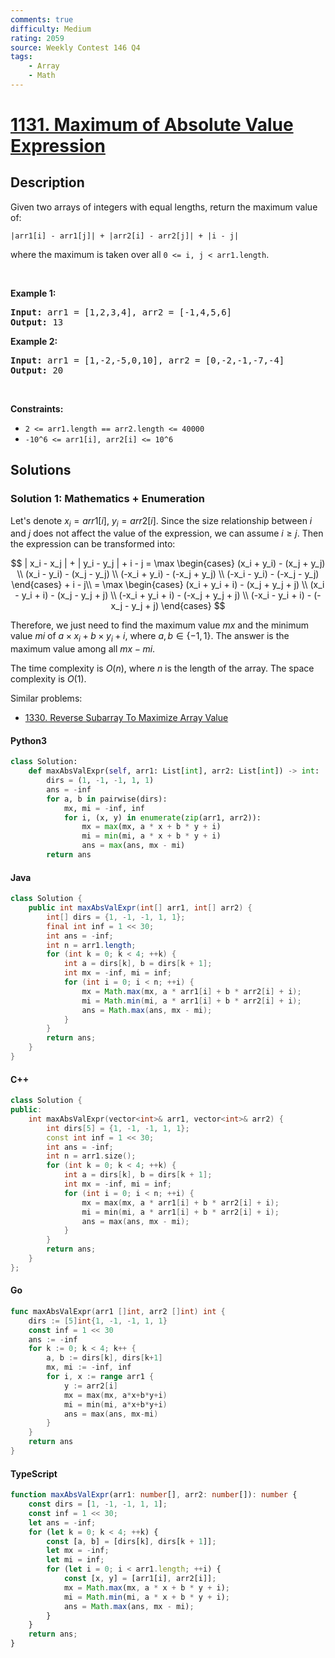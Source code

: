 ```yaml
---
comments: true
difficulty: Medium
rating: 2059
source: Weekly Contest 146 Q4
tags:
    - Array
    - Math
---
```


<!-- problem:start -->

# [1131. Maximum of Absolute Value Expression](https://leetcode.com/problems/maximum-of-absolute-value-expression)

## Description

<!-- description:start -->

<p>Given two arrays of integers with equal lengths, return the maximum value of:</p>

<p><code>|arr1[i] - arr1[j]| + |arr2[i] - arr2[j]| + |i - j|</code></p>

<p>where the maximum is taken over all <code>0 &lt;= i, j &lt; arr1.length</code>.</p>

<p>&nbsp;</p>
<p><strong class="example">Example 1:</strong></p>

<pre>
<strong>Input:</strong> arr1 = [1,2,3,4], arr2 = [-1,4,5,6]
<strong>Output:</strong> 13
</pre>

<p><strong class="example">Example 2:</strong></p>

<pre>
<strong>Input:</strong> arr1 = [1,-2,-5,0,10], arr2 = [0,-2,-1,-7,-4]
<strong>Output:</strong> 20
</pre>

<p>&nbsp;</p>
<p><strong>Constraints:</strong></p>

<ul>
	<li><code>2 &lt;= arr1.length == arr2.length &lt;= 40000</code></li>
	<li><code>-10^6 &lt;= arr1[i], arr2[i] &lt;= 10^6</code></li>
</ul>

<!-- description:end -->

## Solutions

<!-- solution:start -->

### Solution 1: Mathematics + Enumeration

Let's denote $x_i = arr1[i]$, $y_i = arr2[i]$. Since the size relationship between $i$ and $j$ does not affect the value of the expression, we can assume $i \ge j$. Then the expression can be transformed into:

$$
| x_i - x_j | + | y_i - y_j | + i - j = \max \begin{cases} (x_i + y_i) - (x_j + y_j) \\ (x_i - y_i) - (x_j - y_j) \\ (-x_i + y_i) - (-x_j + y_j) \\ (-x_i - y_i) - (-x_j - y_j) \end{cases} + i - j\\
= \max \begin{cases} (x_i + y_i + i) - (x_j + y_j + j) \\ (x_i - y_i + i) - (x_j - y_j + j) \\ (-x_i + y_i + i) - (-x_j + y_j + j) \\ (-x_i - y_i + i) - (-x_j - y_j + j) \end{cases}
$$

Therefore, we just need to find the maximum value $mx$ and the minimum value $mi$ of $a \times x_i + b \times y_i + i$, where $a, b \in \{-1, 1\}$. The answer is the maximum value among all $mx - mi$.

The time complexity is $O(n)$, where $n$ is the length of the array. The space complexity is $O(1)$.

Similar problems:

-   [1330. Reverse Subarray To Maximize Array Value](https://github.com/doocs/leetcode/blob/main/solution/1300-1399/1330.Reverse%20Subarray%20To%20Maximize%20Array%20Value/README_EN.md)

<!-- tabs:start -->

#### Python3

```python
class Solution:
    def maxAbsValExpr(self, arr1: List[int], arr2: List[int]) -> int:
        dirs = (1, -1, -1, 1, 1)
        ans = -inf
        for a, b in pairwise(dirs):
            mx, mi = -inf, inf
            for i, (x, y) in enumerate(zip(arr1, arr2)):
                mx = max(mx, a * x + b * y + i)
                mi = min(mi, a * x + b * y + i)
                ans = max(ans, mx - mi)
        return ans
```

#### Java

```java
class Solution {
    public int maxAbsValExpr(int[] arr1, int[] arr2) {
        int[] dirs = {1, -1, -1, 1, 1};
        final int inf = 1 << 30;
        int ans = -inf;
        int n = arr1.length;
        for (int k = 0; k < 4; ++k) {
            int a = dirs[k], b = dirs[k + 1];
            int mx = -inf, mi = inf;
            for (int i = 0; i < n; ++i) {
                mx = Math.max(mx, a * arr1[i] + b * arr2[i] + i);
                mi = Math.min(mi, a * arr1[i] + b * arr2[i] + i);
                ans = Math.max(ans, mx - mi);
            }
        }
        return ans;
    }
}
```

#### C++

```cpp
class Solution {
public:
    int maxAbsValExpr(vector<int>& arr1, vector<int>& arr2) {
        int dirs[5] = {1, -1, -1, 1, 1};
        const int inf = 1 << 30;
        int ans = -inf;
        int n = arr1.size();
        for (int k = 0; k < 4; ++k) {
            int a = dirs[k], b = dirs[k + 1];
            int mx = -inf, mi = inf;
            for (int i = 0; i < n; ++i) {
                mx = max(mx, a * arr1[i] + b * arr2[i] + i);
                mi = min(mi, a * arr1[i] + b * arr2[i] + i);
                ans = max(ans, mx - mi);
            }
        }
        return ans;
    }
};
```

#### Go

```go
func maxAbsValExpr(arr1 []int, arr2 []int) int {
	dirs := [5]int{1, -1, -1, 1, 1}
	const inf = 1 << 30
	ans := -inf
	for k := 0; k < 4; k++ {
		a, b := dirs[k], dirs[k+1]
		mx, mi := -inf, inf
		for i, x := range arr1 {
			y := arr2[i]
			mx = max(mx, a*x+b*y+i)
			mi = min(mi, a*x+b*y+i)
			ans = max(ans, mx-mi)
		}
	}
	return ans
}
```

#### TypeScript

```ts
function maxAbsValExpr(arr1: number[], arr2: number[]): number {
    const dirs = [1, -1, -1, 1, 1];
    const inf = 1 << 30;
    let ans = -inf;
    for (let k = 0; k < 4; ++k) {
        const [a, b] = [dirs[k], dirs[k + 1]];
        let mx = -inf;
        let mi = inf;
        for (let i = 0; i < arr1.length; ++i) {
            const [x, y] = [arr1[i], arr2[i]];
            mx = Math.max(mx, a * x + b * y + i);
            mi = Math.min(mi, a * x + b * y + i);
            ans = Math.max(ans, mx - mi);
        }
    }
    return ans;
}
```

<!-- tabs:end -->

<!-- solution:end -->

<!-- problem:end -->
